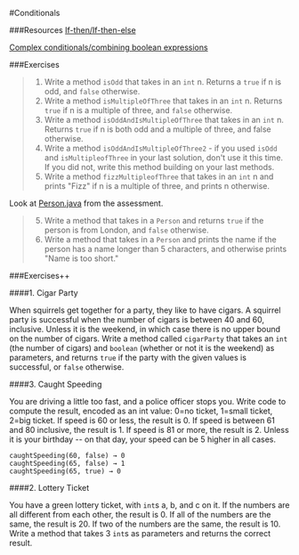 #Conditionals

###Resources
[If-then/If-then-else](https://github.com/accesscode-2-1/unit-0/blob/master/lessons/week-0/2015-03-05_input-if.md#if-then-statement)

[Complex conditionals/combining boolean expressions](https://github.com/accesscode-2-1/unit-0/blob/master/lessons/week-1/2015-03-08%20boolean%20and%20while.md#complex-conditionals)

###Exercises

> 1. Write a method `isOdd` that takes in an `int` n. Returns a `true` if n is odd, and `false` otherwise.
> 2. Write a method `isMultipleOfThree` that takes in an `int` n. Returns `true` if n is a multiple of three, and `false` otherwise.
> 3. Write a method `isOddAndIsMultipleOfThree` that takes in an `int` n. Returns `true` if n is both odd and a multiple of three, and false otherwise.
> 4. Write a method `isOddAndIsMultipleOfThree2` - if you used `isOdd` and `isMultipleofThree` in your last solution, don't use it this time. If you did not, write this method building on your last methods.
> 5. Write a method `fizzMultipleofThree` that takes in an `int` n and prints "Fizz" if n is a multiple of three, and prints n otherwise.

Look at [Person.java](https://github.com/accesscode-2-1/unit-0-assessment/blob/master/src/nyc/c4q/Person.java) from the assessment.

> 5. Write a method that takes in a `Person` and returns `true` if the person is from London, and `false` otherwise.
> 6. Write a method that takes in a `Person` and prints the name if the person has a name longer than 5 characters, and otherwise prints "Name is too short."

###Exercises++

####1. Cigar Party

When squirrels get together for a party, they like to have cigars. A squirrel party is successful when the number of cigars is between 40 and 60, inclusive. Unless it is the weekend, in which case there is no upper bound on the number of cigars. Write a method called `cigarParty` that takes an `int` (the number of cigars) and `boolean` (whether or not it is the weekend) as parameters, and returns `true` if the party with the given values is successful, or `false` otherwise.

####3. Caught Speeding

You are driving a little too fast, and a police officer stops you. Write code to compute the result, encoded as an int value: 0=no ticket, 1=small ticket, 2=big ticket. If speed is 60 or less, the result is 0. If speed is between 61 and 80 inclusive, the result is 1. If speed is 81 or more, the result is 2. Unless it is your birthday -- on that day, your speed can be 5 higher in all cases.

```
caughtSpeeding(60, false) → 0
caughtSpeeding(65, false) → 1
caughtSpeeding(65, true) → 0
```

####2. Lottery Ticket

You have a green lottery ticket, with `int`s a, b, and c on it. If the numbers are all different from each other, the result is 0. If all of the numbers are the same, the result is 20. If two of the numbers are the same, the result is 10. Write a method that takes 3 `int`s as parameters and returns the correct result.

